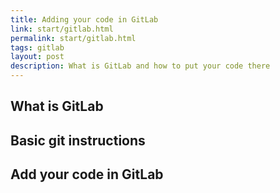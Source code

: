 ```yaml
---
title: Adding your code in GitLab
link: start/gitlab.html
permalink: start/gitlab.html
tags: gitlab
layout: post
description: What is GitLab and how to put your code there
---
```


## What is GitLab

## Basic git instructions

## Add your code in GitLab

